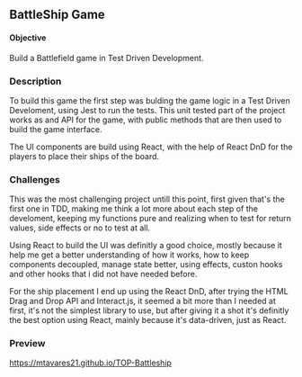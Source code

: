 ## BattleShip Game

#### Objective

Build a Battlefield game in Test Driven Development.

### Description

To build this game the first step was bulding the game logic in a Test Driven Develoment, using Jest to run the tests.
This unit tested part of the project works as and API for the game, with public methods that are then used to build the
game interface.

The UI components are build using React, with the help of React DnD for the players to place their ships of the board.

### Challenges

This was the most challenging project untill this point, first given that's the first one in TDD, making me think a lot more
about each step of the develoment, keeping my functions pure and realizing when to test for return values, side effects or no
to test at all.

Using React to build the UI was definitly a good choice, mostly because it help me get a better understanding of how it works,
how to keep components decoupled, manage state better, using effects, custon hooks and other hooks that i did not have needed before.

For the ship placement I end up using the React DnD, after trying the HTML Drag and Drop API and Interact.js, it seemed a bit more than
I needed at first, it's not the simplest library to use, but after giving it a shot it's definitly the best option using React, mainly
because it's data-driven, just as React.

### Preview

https://mtavares21.github.io/TOP-Battleship
